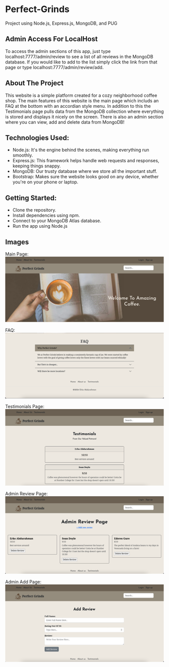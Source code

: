 # Perfect-Grinds
Project using Node.js, Express.js, MongoDB, and PUG

## Admin Access For LocalHost
To access the admin sections of this app, just type localhost:7777/admin/review to see a list of all reviews in the MongoDB database. If you would like to add to the list simply click the link from that page or type localhost:7777/admin/review/add.

## About The Project
This website is a simple platform created for a cozy neighborhood coffee shop. The main features of this website is the main page which includs an FAQ at the bottom with an accordian style menu. In addition to this the Testimonials page pulls data from the MongoDB collection where everything is stored and displays it nicely on the screen. There is also an admin section where you can view, add and delete data from MongoDB!

## Technologies Used:
- Node.js: It's the engine behind the scenes, making everything run smoothly.
- Express.js: This framework helps handle web requests and responses, keeping things snappy.
- MongoDB: Our trusty database where we store all the important stuff.
- Bootstrap: Makes sure the website looks good on any device, whether you're on your phone or laptop.

## Getting Started:
- Clone the repository.
- Install dependencies using npm.
- Connect to your MongoDB Atlas database.
- Run the app using Node.js

## Images
Main Page:
![Perfect Grinds Index Page](/imgs/main.png "Perfect Grinds Index Page")

FAQ:
![Perfect Grinds FAQ](/imgs/faq.png "Perfect Grinds FAQ")

Testimonials Page:
![Perfect Grinds Testimonials Page](/imgs/testimonials.png "Perfect Grinds Testimonials Page")

Admin Review Page:
![Perfect Grinds Admin Review Page](/imgs/admin-review-page.png "Perfect Grinds Admin Review Page")

Admin Add Page:
![Perfect Grinds Admin Add Page](/imgs/add-review.png "Perfect Grinds Admin Add Page")
